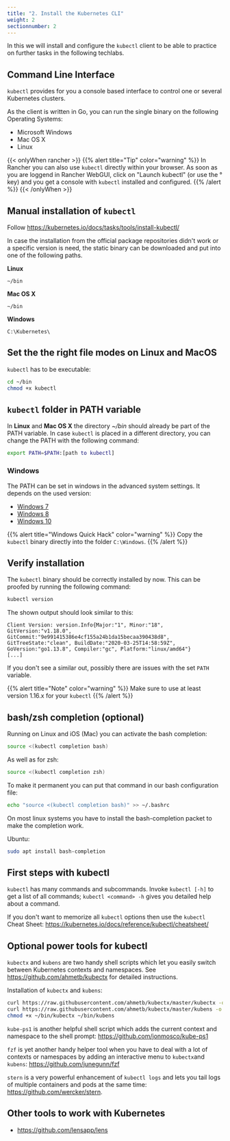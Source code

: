 ```yaml
---
title: "2. Install the Kubernetes CLI"
weight: 2
sectionnumber: 2
---
```


In this we will install and configure the `kubectl` client to be able to practice on further tasks in the following techlabs.


## Command Line Interface

`kubectl` provides for you a console based interface to control one or several Kubernetes clusters.

As the client is written in Go, you can run the single binary on the following Operating Systems:

- Microsoft Windows
- Mac OS X
- Linux

{{< onlyWhen rancher >}}
{{% alert title="Tip" color="warning" %}}
In Rancher you can also use `kubectl` directly within your browser. As soon as you are loggend in Rancher WebGUI, click on "Launch kubectl" (or use the ° key) and you get a console with `kubectl` installed and configured.
{{% /alert %}}
{{< /onlyWhen >}}


## Manual installation of `kubectl`

Follow <https://kubernetes.io/docs/tasks/tools/install-kubectl/>

In case the installation from the official package repositories didn't work or a specific version is need, the static binary can be downloaded and put into one of the following paths.

**Linux**

```
~/bin
```

**Mac OS X**

```
~/bin
```

**Windows**

```
C:\Kubernetes\
```


## Set the the right file modes on Linux and MacOS

`kubectl` has to be executable:

```bash
cd ~/bin
chmod +x kubectl
```


## `kubectl` folder in PATH variable

In **Linux** and **Mac OS X** the directory _~/bin_ should already be part of the PATH variable.
In case `kubectl` is placed in a different directory, you can change the PATH with the following command:

```bash
export PATH=$PATH:[path to kubectl]
```


### Windows

The PATH can be set in windows in the advanced system settings. It depends on the used version:

- [Windows 7](http://geekswithblogs.net/renso/archive/2009/10/21/how-to-set-the-windows-path-in-windows-7.aspx)
- [Windows 8](http://www.itechtics.com/customize-windows-environment-variables/)
- [Windows 10](http://techmixx.de/windows-10-umgebungsvariablen-bearbeiten/)

{{% alert title="Windows Quick Hack" color="warning" %}}
Copy the `kubectl` binary directly into the folder `C:\Windows`.
{{% /alert %}}


## Verify installation

The `kubectl` binary should be correctly installed by now. This can be proofed by running the following command:

```bash
kubectl version
```

The shown output should look similar to this:

```
Client Version: version.Info{Major:"1", Minor:"18", GitVersion:"v1.18.0", GitCommit:"9e991415386e4cf155a24b1da15becaa390438d8", GitTreeState:"clean", BuildDate:"2020-03-25T14:58:59Z", GoVersion:"go1.13.8", Compiler:"gc", Platform:"linux/amd64"}
[...]
```

If you don't see a similar out, possibly there are issues with the set `PATH` variable.

{{% alert title="Note" color="warning" %}}
Make sure to use at least version 1.16.x for your `kubectl`
{{% /alert %}}


## bash/zsh completion (optional)

Running on Linux and iOS (Mac) you can activate the bash completion:

```bash
source <(kubectl completion bash)
```

As well as for zsh:

```bash
source <(kubectl completion zsh)
```

To make it permanent you can put that command in our bash configuration file:

```bash
echo "source <(kubectl completion bash)" >> ~/.bashrc
```

On most linux systems you have to install the bash-completion packet to make the completion work.

Ubuntu:

```bash
sudo apt install bash-completion
```


## First steps with kubectl

`kubectl` has many commands and subcommands. Invoke `kubectl [-h]` to get a list of all commands; `kubectl <command> -h`
gives you detailed help about a command.

If you don't want to memorize all `kubectl` options then use the `kubectl` Cheat Sheet:
<https://kubernetes.io/docs/reference/kubectl/cheatsheet/>


## Optional power tools for kubectl

`kubectx` and `kubens` are two handy shell scripts which let you easily switch between Kubernetes contexts and
namespaces. See <https://github.com/ahmetb/kubectx> for detailed instructions.

Installation of `kubectx` and `kubens`:

```bash
curl https://raw.githubusercontent.com/ahmetb/kubectx/master/kubectx -o ~/bin/kubectx
curl https://raw.githubusercontent.com/ahmetb/kubectx/master/kubens -o ~/bin/kubens
chmod +x ~/bin/kubectx ~/bin/kubens
```

`kube-ps1` is another helpful shell script which adds the current context and namespace to the shell prompt:
<https://github.com/jonmosco/kube-ps1>

`fzf` is yet another handy helper tool when you have to deal with a lot of contexts or namespaces by
adding an interactive menu to `kubectx`and `kubens`: <https://github.com/junegunn/fzf>

`stern` is a very powerful enhancement of `kubectl logs` and lets you tail logs of multiple containers and pods at the
same time: <https://github.com/wercker/stern>.


## Other tools to work with Kubernetes

- <https://github.com/lensapp/lens>

